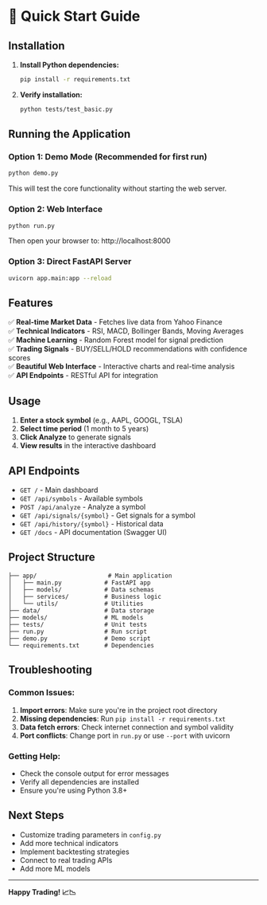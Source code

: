 # 🚀 Quick Start Guide

## Installation

1. **Install Python dependencies:**
   ```bash
   pip install -r requirements.txt
   ```

2. **Verify installation:**
   ```bash
   python tests/test_basic.py
   ```

## Running the Application

### Option 1: Demo Mode (Recommended for first run)
```bash
python demo.py
```
This will test the core functionality without starting the web server.

### Option 2: Web Interface
```bash
python run.py
```
Then open your browser to: http://localhost:8000

### Option 3: Direct FastAPI Server
```bash
uvicorn app.main:app --reload
```

## Features

✅ **Real-time Market Data** - Fetches live data from Yahoo Finance  
✅ **Technical Indicators** - RSI, MACD, Bollinger Bands, Moving Averages  
✅ **Machine Learning** - Random Forest model for signal prediction  
✅ **Trading Signals** - BUY/SELL/HOLD recommendations with confidence scores  
✅ **Beautiful Web Interface** - Interactive charts and real-time analysis  
✅ **API Endpoints** - RESTful API for integration  

## Usage

1. **Enter a stock symbol** (e.g., AAPL, GOOGL, TSLA)
2. **Select time period** (1 month to 5 years)
3. **Click Analyze** to generate signals
4. **View results** in the interactive dashboard

## API Endpoints

- `GET /` - Main dashboard
- `GET /api/symbols` - Available symbols
- `POST /api/analyze` - Analyze a symbol
- `GET /api/signals/{symbol}` - Get signals for a symbol
- `GET /api/history/{symbol}` - Historical data
- `GET /docs` - API documentation (Swagger UI)

## Project Structure

```
├── app/                    # Main application
│   ├── main.py            # FastAPI app
│   ├── models/            # Data schemas
│   ├── services/          # Business logic
│   └── utils/             # Utilities
├── data/                  # Data storage
├── models/                # ML models
├── tests/                 # Unit tests
├── run.py                 # Run script
├── demo.py                # Demo script
└── requirements.txt       # Dependencies
```

## Troubleshooting

### Common Issues:

1. **Import errors**: Make sure you're in the project root directory
2. **Missing dependencies**: Run `pip install -r requirements.txt`
3. **Data fetch errors**: Check internet connection and symbol validity
4. **Port conflicts**: Change port in `run.py` or use `--port` with uvicorn

### Getting Help:

- Check the console output for error messages
- Verify all dependencies are installed
- Ensure you're using Python 3.8+

## Next Steps

- Customize trading parameters in `config.py`
- Add more technical indicators
- Implement backtesting strategies
- Connect to real trading APIs
- Add more ML models

---

**Happy Trading! 📈📉**













